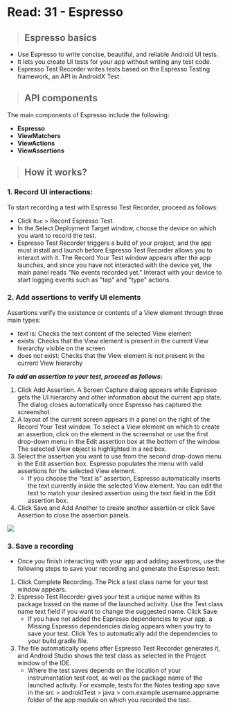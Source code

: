 # Read: 31 - Espresso

>## Espresso basics

- Use Espresso to write concise, beautiful, and reliable Android UI tests.
- It lets you create UI tests for your app without writing any test code.
- Espresso Test Recorder writes tests based on the Espresso Testing framework, an API in AndroidX Test.

>## API components

The main components of Espresso include the following:

- **Espresso**
- **ViewMatchers**
- **ViewActions**
- **ViewAssertions**

>## How it works?

### 1. Record UI interactions:

To start recording a test with Espresso Test Recorder, proceed as follows:

- Click `Run` > Record Espresso Test.
- In the Select Deployment Target window, choose the device on which you want to record the test.
- Espresso Test Recorder triggers a build of your project, and the app must install and launch before Espresso Test Recorder allows you to interact with it. The Record Your Test window appears after the app launches, and since you have not interacted with the device yet, the main panel reads "No events recorded yet." Interact with your device to start logging events such as "tap" and "type" actions.

### 2. Add assertions to verify UI elements

Assertions verify the existence or contents of a View element through three main types:

- text is: Checks the text content of the selected View element
- exists: Checks that the View element is present in the current View hierarchy visible on the screen
- does not exist: Checks that the View element is not present in the current View hierarchy

**_To add an assertion to your test, proceed as follows:_**

1. Click Add Assertion. A Screen Capture dialog appears while Espresso gets the UI hierarchy and other information about the current app state. The dialog closes automatically once Espresso has captured the screenshot.
2. A layout of the current screen appears in a panel on the right of the Record Your Test window. To select a View element on which to create an assertion, click on the element in the screenshot or use the first drop-down menu in the Edit assertion box at the bottom of the window. The selected View object is highlighted in a red box.
3. Select the assertion you want to use from the second drop-down menu in the Edit assertion box. Espresso populates the menu with valid assertions for the selected View element.
   - If you choose the "text is" assertion, Espresso automatically inserts the text currently inside the selected View element. You can edit the text to match your desired assertion using the text field in the Edit assertion box.
4. Click Save and Add Another to create another assertion or click Save Assertion to close the assertion panels.

<img src="https://developer.android.com/studio/images/test/espresso-test-recorder-assertion_2-2_2x.png" />

### 3. Save a recording

- Once you finish interacting with your app and adding assertions, use the following steps to save your recording and generate the Espresso test:

1. Click Complete Recording. The Pick a test class name for your test window appears.
2. Espresso Test Recorder gives your test a unique name within its package based on the name of the launched activity. Use the Test class name text field if you want to change the suggested name. Click Save.
   - If you have not added the Espresso dependencies to your app, a Missing Espresso dependencies dialog appears when you try to save your test. Click Yes to automatically add the dependencies to your build.gradle file.
3. The file automatically opens after Espresso Test Recorder generates it, and Android Studio shows the test class as selected in the Project window of the IDE.
   - Where the test saves depends on the location of your instrumentation test root, as well as the package name of the launched activity. For example, tests for the Notes testing app save in the src > androidTest > java > com.example.username.appname folder of the app module on which you recorded the test.